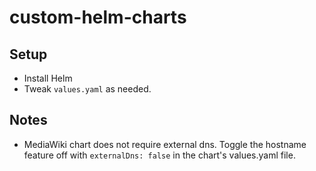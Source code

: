 # custom-helm-charts

## Setup

* Install Helm
* Tweak `values.yaml` as needed.

## Notes

* MediaWiki chart does not require external dns.  Toggle the hostname feature off with `externalDns: false`
  in the chart's values.yaml file.
